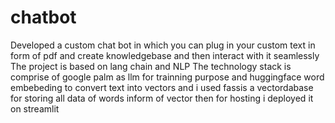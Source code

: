# chatbot
Developed a custom chat bot in which you can plug in your custom text in form of  pdf and  create knowledgebase and then interact with it seamlessly 
The project is based on lang chain and NLP The technology stack is comprise of google palm as llm for trainning purpose  and huggingface word embebeding  to convert text into vectors and i used fassis a vectordabase for storing all data of words inform of vector then for hosting i deployed it on streamlit 
